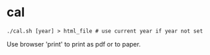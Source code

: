 # cal

`./cal.sh [year] > html_file # use current year if year not set`

Use browser 'print' to print as pdf or to paper.


